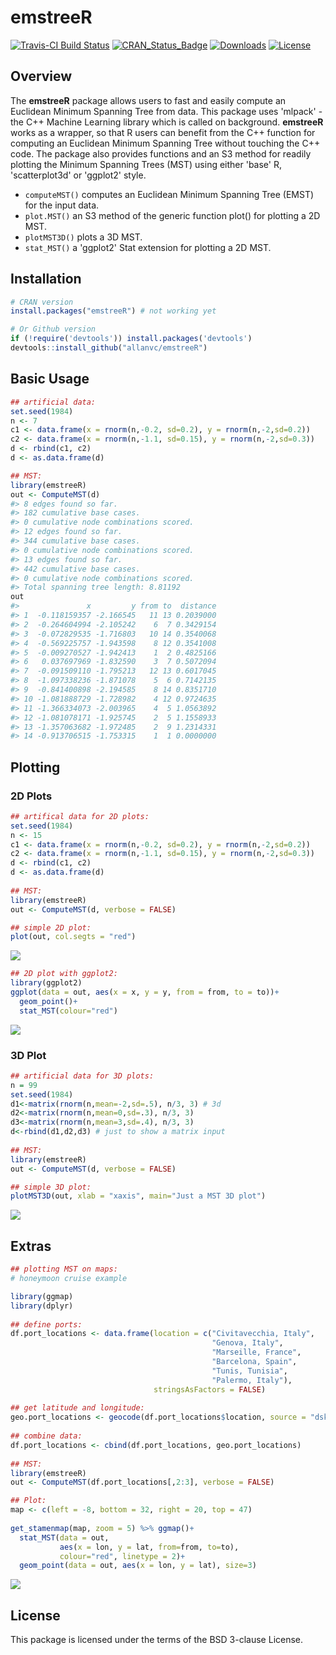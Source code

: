 
<!-- README.md is generated from README.Rmd. Please edit that file -->
emstreeR
========

<!-- # emstreeR <img src="man/figures/logo.png" align="right" /> -->
[![Travis-CI Build Status](https://travis-ci.org/allanvc/emstreeR.svg?branch=master)](https://travis-ci.org/allanvc/emstreeR) [![CRAN\_Status\_Badge](https://www.r-pkg.org/badges/version/emstreeR)](https://cran.r-project.org/package=emstreeR) [![Downloads](http://cranlogs.r-pkg.org/badges/emstreeR?color=brightgreen)](http://www.r-pkg.org/pkg/emstreeR) [![License](https://img.shields.io/badge/License-BSD%203--Clause-blue.svg?style=flat-square)](https://opensource.org/licenses/BSD-3-Clause)

Overview
--------

The **emstreeR** package allows users to fast and easily compute an Euclidean Minimum Spanning Tree from data. This package uses 'mlpack' - the C++ Machine Learning library which is called on background. **emstreeR** works as a wrapper, so that R users can benefit from the C++ function for computing an Euclidean Minimum Spanning Tree without touching the C++ code. The package also provides functions and an S3 method for readily plotting the Minimum Spanning Trees (MST) using either 'base' R, 'scatterplot3d' or 'ggplot2' style.

-   `computeMST()` computes an Euclidean Minimum Spanning Tree (EMST) for the input data.
-   `plot.MST()` an S3 method of the generic function plot() for plotting a 2D MST.
-   `plotMST3D()` plots a 3D MST.
-   `stat_MST()` a 'ggplot2' Stat extension for plotting a 2D MST.

Installation
------------

``` r
# CRAN version
install.packages("emstreeR") # not working yet

# Or Github version
if (!require('devtools')) install.packages('devtools')
devtools::install_github("allanvc/emstreeR")
```

Basic Usage
-----------

``` r
## artificial data:
set.seed(1984)
n <- 7
c1 <- data.frame(x = rnorm(n,-0.2, sd=0.2), y = rnorm(n,-2,sd=0.2))
c2 <- data.frame(x = rnorm(n,-1.1, sd=0.15), y = rnorm(n,-2,sd=0.3)) 
d <- rbind(c1, c2)
d <- as.data.frame(d)

## MST:
library(emstreeR)
out <- ComputeMST(d)
#> 8 edges found so far.
#> 182 cumulative base cases.
#> 0 cumulative node combinations scored.
#> 12 edges found so far.
#> 344 cumulative base cases.
#> 0 cumulative node combinations scored.
#> 13 edges found so far.
#> 442 cumulative base cases.
#> 0 cumulative node combinations scored.
#> Total spanning tree length: 8.81192
out
#>               x         y from to  distance
#> 1  -0.118159357 -2.166545   11 13 0.2039000
#> 2  -0.264604994 -2.105242    6  7 0.3429154
#> 3  -0.072829535 -1.716803   10 14 0.3540068
#> 4  -0.569225757 -1.943598    8 12 0.3541008
#> 5  -0.009270527 -1.942413    1  2 0.4825166
#> 6   0.037697969 -1.832590    3  7 0.5072094
#> 7  -0.091509110 -1.795213   12 13 0.6017045
#> 8  -1.097338236 -1.871078    5  6 0.7142135
#> 9  -0.841400898 -2.194585    8 14 0.8351710
#> 10 -1.081888729 -1.728982    4 12 0.9724635
#> 11 -1.366334073 -2.003965    4  5 1.0563892
#> 12 -1.081078171 -1.925745    2  5 1.1558933
#> 13 -1.357063682 -1.972485    2  9 1.2314331
#> 14 -0.913706515 -1.753315    1  1 0.0000000
```

Plotting
--------

### 2D Plots

``` r
## artifical data for 2D plots:
set.seed(1984)
n <- 15
c1 <- data.frame(x = rnorm(n,-0.2, sd=0.2), y = rnorm(n,-2,sd=0.2))
c2 <- data.frame(x = rnorm(n,-1.1, sd=0.15), y = rnorm(n,-2,sd=0.3)) 
d <- rbind(c1, c2)
d <- as.data.frame(d)
  
## MST:
library(emstreeR)
out <- ComputeMST(d, verbose = FALSE)
```

``` r
## simple 2D plot:
plot(out, col.segts = "red")
```

<img src="man/figures/README-base-1.png">

``` r
## 2D plot with ggplot2:
library(ggplot2)
ggplot(data = out, aes(x = x, y = y, from = from, to = to))+ 
  geom_point()+ 
  stat_MST(colour="red")
```

<img src="man/figures/README-ggplot-1.png">

### 3D Plot

``` r
## artificial data for 3D plots:
n = 99
set.seed(1984)
d1<-matrix(rnorm(n,mean=-2,sd=.5), n/3, 3) # 3d
d2<-matrix(rnorm(n,mean=0,sd=.3), n/3, 3)
d3<-matrix(rnorm(n,mean=3,sd=.4), n/3, 3)
d<-rbind(d1,d2,d3) # just to show a matrix input
  
## MST:
library(emstreeR)
out <- ComputeMST(d, verbose = FALSE)
```

``` r
## simple 3D plot:
plotMST3D(out, xlab = "xaxis", main="Just a MST 3D plot")
```

<img src="man/figures/README-scatterplot3d-1.png">

Extras
------

``` r
## plotting MST on maps:
# honeymoon cruise example

library(ggmap)
library(dplyr)  
    
## define ports:
df.port_locations <- data.frame(location = c("Civitavecchia, Italy", 
                                             "Genova, Italy",
                                             "Marseille, France",
                                             "Barcelona, Spain",
                                             "Tunis, Tunisia",
                                             "Palermo, Italy"), 
                                stringsAsFactors = FALSE)
    
## get latitude and longitude:
geo.port_locations <- geocode(df.port_locations$location, source = "dsk")
    
## combine data:
df.port_locations <- cbind(df.port_locations, geo.port_locations)
    
## MST:
library(emstreeR)
out <- ComputeMST(df.port_locations[,2:3], verbose = FALSE)
```

``` r
## Plot:
map <- c(left = -8, bottom = 32, right = 20, top = 47)
    
get_stamenmap(map, zoom = 5) %>% ggmap()+
  stat_MST(data = out,
           aes(x = lon, y = lat, from=from, to=to), 
           colour="red", linetype = 2)+
  geom_point(data = out, aes(x = lon, y = lat), size=3)
```

<img src="man/figures/README-ggmaps-1.png">

License
-------

This package is licensed under the terms of the BSD 3-clause License.
